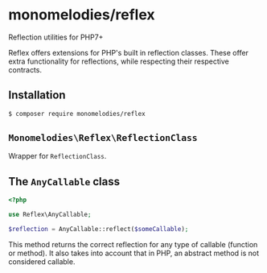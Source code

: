 # monomelodies/reflex
Reflection utilities for PHP7+

Reflex offers extensions for PHP's built in reflection classes. These offer
extra functionality for reflections, while respecting their respective
contracts.

## Installation

```sh
$ composer require monomelodies/reflex

```

## `Monomelodies\Reflex\ReflectionClass`
Wrapper for `ReflectionClass`.

## The `AnyCallable` class

```php
<?php

use Reflex\AnyCallable;

$reflection = AnyCallable::reflect($someCallable);

```

This method returns the correct reflection for any type of callable (function or
method). It also takes into account that in PHP, an abstract method is not
considered callable.

